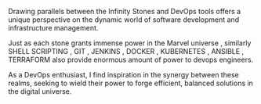 Drawing parallels between the Infinity Stones and DevOps tools offers a unique perspective on the dynamic world of software development and infrastructure management. 

Just as each stone grants immense power in the Marvel universe , similarly SHELL SCRIPTING , GIT , JENKINS , DOCKER , KUBERNETES , ANSIBLE , TERRAFORM also provide enormous amount of power to devops engineers.

As a DevOps enthusiast, I find inspiration in the synergy between these realms, seeking to wield their power to forge efficient, balanced solutions in the digital universe.
